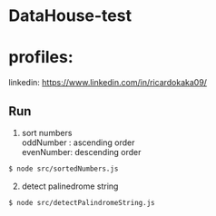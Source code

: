 # DataHouse-test

# profiles: 

linkedin: https://www.linkedin.com/in/ricardokaka09/
## Run

1. sort numbers </br>
oddNumber : ascending order </br>
evenNumber: descending order

```bash
$ node src/sortedNumbers.js
```


2. detect palinedrome string

```bash
$ node src/detectPalindromeString.js
```